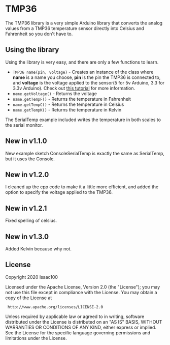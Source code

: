 # TMP36
The TMP36 library is a very simple Arduino library that converts the analog values from a TMP36 temperature sensor directly into Celsius and Fahrenheit so you don't have to.
## Using the library
Using the library is very easy, and there are only a few functions to learn.
 * `TMP36 name(pin, voltage)` - Creates an instance of the class where **name** is a name you choose, **pin** is the pin the TMP36 is connected to, and **voltage** is the voltage applied to the sensor(5 for 5v Arduino, 3.3 for 3.3v Arduino).  Check out [this tutorial](https://learn.adafruit.com/tmp36-temperature-sensor?view=all) for more information.
 * `name.getVoltage()` - Returns the voltage
 * `name.getTempF()` - Returns the temperature in Fahrenheit
 * `name.getTempC()` - Returns the temperature in Celsius
 * `name.getTempK()` - Returns the temperature in Kelvin<br />
 
The SerialTemp example included writes the temperature in both scales to the serial monitor.
## New in v1.1.0
New example sketch ConsoleSerialTemp is exactly the same as SerialTemp, but it uses the Console.
## New in v1.2.0
I cleaned up the cpp code to make it a little more efficient, and added the option to specify the voltage applied to the TMP36. 
## New in v1.2.1
Fixed spelling of celsius.
## New in v1.3.0
Added Kelvin because why not.
## License
 Copyright 2020 Isaac100

   Licensed under the Apache License, Version 2.0 (the "License");
   you may not use this file except in compliance with the License.
   You may obtain a copy of the License at

     http://www.apache.org/licenses/LICENSE-2.0

   Unless required by applicable law or agreed to in writing, software
   distributed under the License is distributed on an "AS IS" BASIS,
   WITHOUT WARRANTIES OR CONDITIONS OF ANY KIND, either express or implied.
   See the License for the specific language governing permissions and
   limitations under the License.
